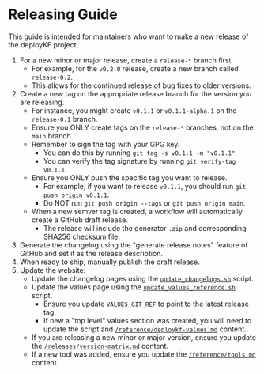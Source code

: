 # Releasing Guide

This guide is intended for maintainers who want to make a new release of the deployKF project.

1. For a new minor or major release, create a `release-*` branch first.
    - For example, for the `v0.2.0` release, create a new branch called `release-0.2`. 
    - This allows for the continued release of bug fixes to older versions.
2. Create a new tag on the appropriate release branch for the version you are releasing.
    - For instance, you might create `v0.1.1` or `v0.1.1-alpha.1` on the `release-0.1` branch.
    - Ensure you ONLY create tags on the `release-*` branches, not on the `main` branch.
    - Remember to sign the tag with your GPG key. 
       - You can do this by running `git tag -s v0.1.1 -m "v0.1.1"`.
       - You can verify the tag signature by running `git verify-tag v0.1.1`.
    - Ensure you ONLY push the specific tag you want to release. 
       - For example, if you want to release `v0.1.1`, you should run `git push origin v0.1.1`.
       - Do NOT run `git push origin --tags` or `git push origin main`. 
    - When a new semver tag is created, a workflow will automatically create a GitHub draft release.
       - The release will include the generator `.zip` and corresponding SHA256 checksum file.
3. Generate the changelog using the "generate release notes" feature of GitHub and set it as the release description.
4. When ready to ship, manually publish the draft release.
5. Update the website:
    - Update the changelog pages using the [`update_changelogs.sh`](https://github.com/deployKF/website/blob/main/update_changelogs.sh) script.
    - Update the values page using the [`update_values_reference.sh`](https://github.com/deployKF/website/blob/main/update_values_reference.sh) script. 
       - Ensure you update `VALUES_GIT_REF` to point to the latest release tag.
       - If new a "top level" values section was created, you will need to update the script and [`/reference/deploykf-values.md`](https://github.com/deployKF/website/blob/main/content/reference/deploykf-values.md) content.
    - If you are releasing a new minor or major version, ensure you update the [`/releases/version-matrix.md`](https://github.com/deployKF/website/blob/main/content/releases/version-matrix.md) content.
    - If a new tool was added, ensure you update the [`/reference/tools.md`](https://github.com/deployKF/website/blob/main/content/reference/tools.md) content.
